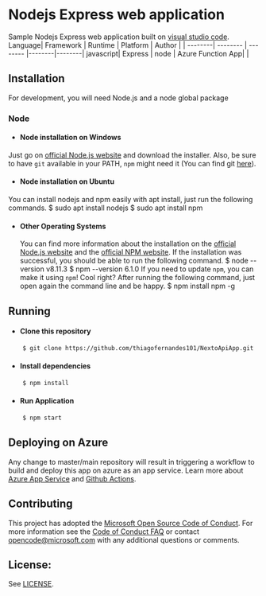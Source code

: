 # Nodejs Express web application
Sample Nodejs Express web application built on [visual studio code](https://code.visualstudio.com/).
Language| Framework | Runtime | Platform | Author |
| --------| -------- | -------- |--------|--------|
javascript| Express | node | Azure Function App| |
## Installation
For development, you will need Node.js and a node global package
### Node
- #### Node installation on Windows
Just go on [official Node.js website](https://nodejs.org/) and download the installer.
Also, be sure to have `git` available in your PATH, `npm` might need it (You can find git [here](https://git-scm.com/)).
- #### Node installation on Ubuntu
You can install nodejs and npm easily with apt install, just run the following commands.
$ sudo apt install nodejs
      $ sudo apt install npm
- #### Other Operating Systems
  You can find more information about the installation on the [official Node.js website](https://nodejs.org/) and the [official NPM website](https://npmjs.org/).
If the installation was successful, you should be able to run the following command.
$ node --version
    v8.11.3
$ npm --version
    6.1.0
If you need to update `npm`, you can make it using `npm`! Cool right? After running the following command, just open again the command line and be happy.
$ npm install npm -g
## Running
- #### Clone this repository  
```bash
    $ git clone https://github.com/thiagofernandes101/NextoApiApp.git
```
- #### Install dependencies
```bash
    $ npm install
```
- #### Run Application
```bash
    $ npm start
```
## Deploying on Azure
Any change to master/main repository will result in triggering a workflow to build and deploy this app on azure as an app service. Learn more about [Azure App Service](https://docs.microsoft.com/en-us/azure/app-service/) and [Github Actions](https://docs.github.com/en/actions).
## Contributing
This project has adopted the [Microsoft Open Source Code of Conduct](https://opensource.microsoft.com/codeofconduct/). For more information see the [Code of Conduct FAQ](https://opensource.microsoft.com/codeofconduct/faq/) or contact [opencode@microsoft.com](mailto:opencode@microsoft.com) with any additional questions or comments.
## License:
See [LICENSE](LICENSE).